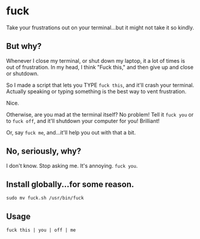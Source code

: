 # fuck
Take your frustrations out on your terminal...but it might not take it so kindly.

## But why?
Whenever I close my terminal, or shut down my laptop, it a lot of times is out of frustration. In my head, I think "Fuck this," and then give up and close or shutdown.

So I made a script that lets you TYPE `fuck this`, and it'll crash your terminal. Actually speaking or typing something is the best way to vent frustration.

Nice.

Otherwise, are you mad at the terminal itself? No problem! Tell it  `fuck you` or to `fuck off`, and it'll shutdown your computer for you! Brilliant!

Or, say `fuck me`, and...it'll help you out with that a bit.

## No, seriously, why?
I don't know. Stop asking me. It's annoying. `fuck you`.

## Install globally...for some reason.
`sudo mv fuck.sh /usr/bin/fuck`

## Usage
`fuck this | you | off | me`

